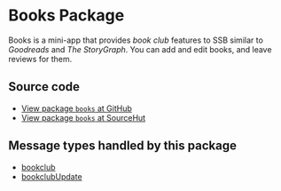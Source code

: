 # Books Package

Books is a mini-app that provides _book club_ features to SSB similar to _Goodreads_ and _The StoryGraph_. You can add and edit books, and leave reviews for them.

## Source code
* [View package `books` at GitHub](https://github.com/soapdog/patchfox/blob/master/src/packages/books) 
* [View package `books` at SourceHut](https://git.sr.ht/~soapdog/patchfox/tree/master/item/src/packages/books)

## Message types handled by this package

* [bookclub](/message_types/bookclub)
* [bookclubUpdate](/message_types/bookclubUpdate)
